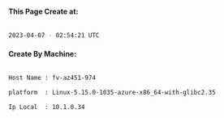 
   
#### This Page Create at:

```bash

2023-04-07 - 02:54:21 UTC

```

#### Create By Machine:

```bash

Host Name : fv-az451-974

platform  : Linux-5.15.0-1035-azure-x86_64-with-glibc2.35

Ip Local  : 10.1.0.34

```

